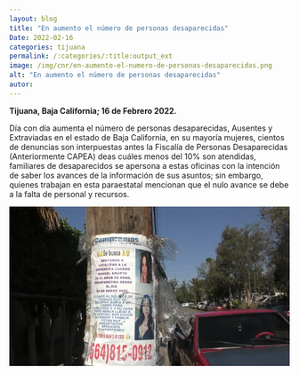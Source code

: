 ```yaml
---
layout: blog
title: "En aumento el número de personas desaparecidas"
Date: 2022-02-16
categories: tijuana
permalink: /:categories/:title:output_ext
image: /img/cnr/en-aumento-el-numero-de-personas-desaparecidas.png
alt: "En aumento el número de personas desaparecidas"
autor:
---
```


**Tijuana, Baja California; 16 de Febrero 2022.** 

Día con día aumenta el número de personas desaparecidas, Ausentes y Extraviadas en el estado de Baja California, en su mayoría mujeres, cientos de denuncias son interpuestas antes la Fiscalía de Personas Desaparecidas (Anteriormente CAPEA) deas cuáles menos del 10% son atendidas, familiares de desaparecidos se apersona a estas oficinas con la intención de saber los avances de la información de sus asuntos; sin embargo, quienes trabajan en esta paraestatal mencionan que el nulo avance se debe a la falta de personal y recursos.

<div id="carouselExampleSlidesOnly" class="carousel slide" data-ride="carousel">
  <div class="carousel-inner">
    <div class="carousel-item active">
       <img class="d-block w-100" src="/img/cnr/en-aumento-el-numero-de-personas-desaparecidas.png" loading="lazy"  alt="En aumento el número de personas desaparecidas">
    </div>
  </div>
</div>